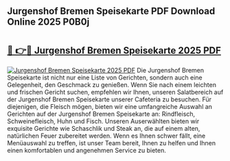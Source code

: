## Jurgenshof Bremen Speisekarte PDF Download Online 2025 P0B0j

# <h2><a href="http://gca4dya.nevu.top/?p=Jurgenshof+Bremen+Speisekarte">🔗 👉🔴 Jurgenshof Bremen Speisekarte 2025 PDF</a></h2>

[![Jurgenshof Bremen Speisekarte 2025 PDF](https://i.imgur.com/dBaPXMq.png)](http://gca4dya.nevu.top/?p=Jurgenshof+Bremen+Speisekarte)
Die Jurgenshof Bremen Speisekarte ist nicht nur eine Liste von Gerichten, sondern auch eine Gelegenheit, den Geschmack zu genießen. Wenn Sie nach einem leichten und frischen Gericht suchen, empfehlen wir Ihnen, unseren Salatbereich auf der Jurgenshof Bremen Speisekarte unserer Cafeteria zu besuchen. Für diejenigen, die Fleisch mögen, bieten wir eine umfangreiche Auswahl an Gerichten auf der Jurgenshof Bremen Speisekarte an: Rindfleisch, Schweinefleisch, Huhn und Fisch. Unseren Auserwählten bieten wir exquisite Gerichte wie Schaschlik und Steak an, die auf einem alten, natürlichen Feuer zubereitet werden. Wenn es Ihnen schwer fällt, eine Menüauswahl zu treffen, ist unser Team bereit, Ihnen zu helfen und Ihnen einen komfortablen und angenehmen Service zu bieten.
